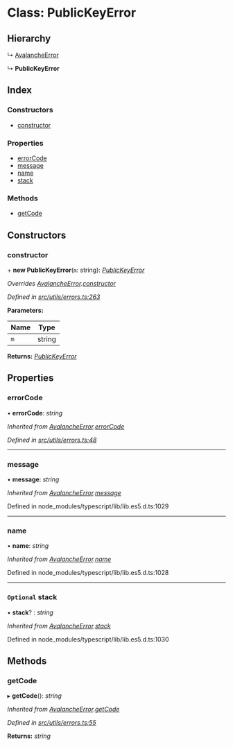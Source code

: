# Class: PublicKeyError

## Hierarchy

↳ [AvalancheError](src_utils.avalancheerror)

↳ **PublicKeyError**

## Index

### Constructors

- [constructor](src_utils.publickeyerror#constructor)

### Properties

- [errorCode](src_utils.publickeyerror#errorcode)
- [message](src_utils.publickeyerror#message)
- [name](src_utils.publickeyerror#name)
- [stack](src_utils.publickeyerror#optional-stack)

### Methods

- [getCode](src_utils.publickeyerror#getcode)

## Constructors

### constructor

\+ **new PublicKeyError**(`m`: string): _[PublicKeyError](src_utils.publickeyerror)_

_Overrides [AvalancheError](src_utils.avalancheerror).[constructor](src_utils.avalancheerror#constructor)_

_Defined in [src/utils/errors.ts:263](https://github.com/chain4travel/caminojs/blob/3883166/src/utils/errors.ts#L263)_

**Parameters:**

| Name | Type   |
| ---- | ------ |
| `m`  | string |

**Returns:** _[PublicKeyError](src_utils.publickeyerror)_

## Properties

### errorCode

• **errorCode**: _string_

_Inherited from [AvalancheError](src_utils.avalancheerror).[errorCode](src_utils.avalancheerror#errorcode)_

_Defined in [src/utils/errors.ts:48](https://github.com/chain4travel/caminojs/blob/3883166/src/utils/errors.ts#L48)_

---

### message

• **message**: _string_

_Inherited from [AvalancheError](src_utils.avalancheerror).[message](src_utils.avalancheerror#message)_

Defined in node_modules/typescript/lib/lib.es5.d.ts:1029

---

### name

• **name**: _string_

_Inherited from [AvalancheError](src_utils.avalancheerror).[name](src_utils.avalancheerror#name)_

Defined in node_modules/typescript/lib/lib.es5.d.ts:1028

---

### `Optional` stack

• **stack**? : _string_

_Inherited from [AvalancheError](src_utils.avalancheerror).[stack](src_utils.avalancheerror#optional-stack)_

Defined in node_modules/typescript/lib/lib.es5.d.ts:1030

## Methods

### getCode

▸ **getCode**(): _string_

_Inherited from [AvalancheError](src_utils.avalancheerror).[getCode](src_utils.avalancheerror#getcode)_

_Defined in [src/utils/errors.ts:55](https://github.com/chain4travel/caminojs/blob/3883166/src/utils/errors.ts#L55)_

**Returns:** _string_
